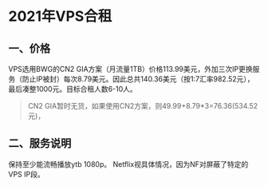 # 2021年VPS合租

## 一、价格
VPS选用BWG的CN2 GIA方案（月流量1TB）价格113.99美元，外加三次IP更换服务（防止IP被封）每次8.79美元。因此总共140.36美元（按1:7汇率982.52元），最后凑整1000元。目标合租人数6-10人。
> CN2 GIA暂时无货，如果使用CN2方案，则49.99+8.79*3=76.36(534.52元)，

## 二、服务说明
保持至少能流畅播放ytb 1080p。
Netflix视具体情况，因为NF对屏蔽了特定的VPS IP段。


